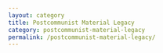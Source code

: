 ```yaml
---
layout: category
title: Postcommunist Material Legacy
category: postcommunist-material-legacy
permalink: /postcommunist-material-legacy/
---
```

